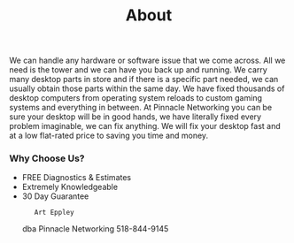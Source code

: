 ﻿---
title: About

# The About page
# v2.0
# https://github.com/cotes2020/jekyll-theme-chirpy
# © 2017-2019 Cotes Chung
# MIT License
---
<p>We can handle any hardware or software issue that we come across. All we need is the tower and we can have you back up and running. We carry many desktop parts in store and if there is a specific part needed, we can usually obtain those parts within the same day. We have fixed thousands of desktop computers from operating system reloads to custom gaming systems and everything in between. At Pinnacle Networking you can be sure your desktop will be in good hands, we have literally fixed every problem imaginable, we can fix anything. We will fix your desktop fast and at a low flat-rated price to saving you time and money.</p>


<h3>Why Choose Us?</h3>	

<ul>
   <li>FREE Diagnostics & Estimates</li>
   <li>Extremely Knowledgeable</li>
   <li>30 Day Guarantee</li>

       Art Eppley 
   dba Pinnacle Networking 
       518-844-9145
